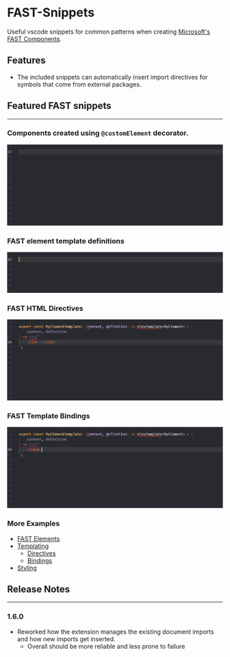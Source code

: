 # **FAST-Snippets**
Useful vscode snippets for common patterns when creating [Microsoft's FAST Components](https://github.com/microsoft/fast).

## **Features**
* The included snippets can automatically insert import directives for symbols that come from external packages.

## **Featured FAST snippets**
***
### Components created using `@customElement` decorator.
![custom element](examples/fast-element-classes/custom-element-decorator.gif)

### FAST element template definitions
![template](examples/templating/template-typed.gif)

### FAST HTML Directives
![slotted directive](examples/templating/directive-slotted.gif)

### FAST Template Bindings
![event binding](examples/templating/binding-event.gif)

### **More Examples**
* [FAST Elements](examples/fast-element-classes/fast-element-classes.md)
* [Templating](examples/templating/template.md)
	* [Directives](examples/templating/directives.md)
	* [Bindings](examples/templating/bindings.md)
* [Styling](examples/styling/styling.md)

## **Release Notes**
***

### 1.6.0
* Reworked how the extension manages the existing document imports and how new imports get inserted.
	* Overall should be more reliable and less prone to failure